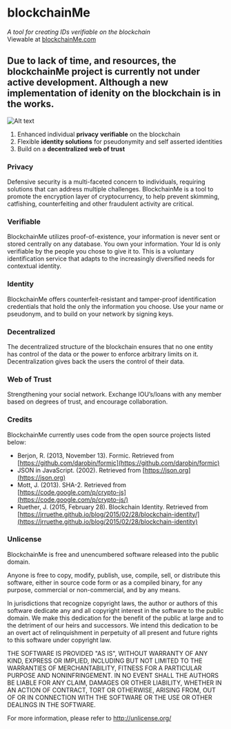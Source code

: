 # blockchainMe
*A tool for creating IDs verifiable on the blockchain* <br>
Viewable at [blockchainMe.com](http://www.blockchainMe.com)

Due to lack of time, and resources, the blockchainMe project is currently not under active development. Although a new implementation of idenity on the blockchain is in the works.
---

![Alt text](http://blockchainme.com/img/iMac-Flat-Mockup1.gif)

1. Enhanced individual **privacy** **verifiable** on the blockchain
2. Flexible **identity solutions** for pseudonymity and self asserted identities
3. Build on a **decentralized** **web of trust**

### Privacy
Defensive security is a multi-faceted concern to individuals, requiring solutions that can address multiple challenges. BlockchainMe is a tool to promote the encryption layer of cryptocurrency, to help prevent skimming, catfishing, counterfeiting and other fraudulent activity are critical. 

### Verifiable
BlockchainMe utilizes proof-of-existence, your information is never sent or stored centrally on any database. You own your information. Your Id is only verifiable by the people you chose to give it to. This is a voluntary identification service that adapts to the increasingly diversified needs for contextual identity.  

### Identity  
BlockchainMe offers counterfeit-resistant and tamper-proof identification credentials that hold the only the information you choose. Use your name or pseudonym, and to build on your network by signing keys.

### Decentralized
The decentralized structure of the blockchain ensures that no one entity has control of the data or the power to enforce arbitrary limits on it.  Decentralization gives back the users the control of their data.

### Web of Trust
Strengthening your social network. Exchange IOU’s/loans with any member based on degrees of trust, and encourage collaboration.

### Credits
BlockchainMe currently uses code from the open source projects listed below:

- Berjon, R. (2013, November 13). Formic. Retrieved from
[https://github.com/darobin/formic](https://github.com/darobin/formic)
- JSON in JavaScript. (2002). Retrieved from
[https://json.org](https://json.org)
- Mott, J. (2013). SHA-2. Retrieved from
[https://code.google.com/p/crypto-js](https://code.google.com/p/crypto-js/)
- Ruether, J. (2015, February 28). Blockchain Identity. Retrieved from
[https://jrruethe.github.io/blog/2015/02/28/blockchain-identity/](https://jrruethe.github.io/blog/2015/02/28/blockchain-identity)

### Unlicense
BlockchainMe is free and unencumbered software released into the public domain.

Anyone is free to copy, modify, publish, use, compile, sell, or
distribute this software, either in source code form or as a compiled
binary, for any purpose, commercial or non-commercial, and by any
means.

In jurisdictions that recognize copyright laws, the author or authors
of this software dedicate any and all copyright interest in the
software to the public domain. We make this dedication for the benefit
of the public at large and to the detriment of our heirs and
successors. We intend this dedication to be an overt act of
relinquishment in perpetuity of all present and future rights to this
software under copyright law.

THE SOFTWARE IS PROVIDED "AS IS", WITHOUT WARRANTY OF ANY KIND,
EXPRESS OR IMPLIED, INCLUDING BUT NOT LIMITED TO THE WARRANTIES OF
MERCHANTABILITY, FITNESS FOR A PARTICULAR PURPOSE AND NONINFRINGEMENT.
IN NO EVENT SHALL THE AUTHORS BE LIABLE FOR ANY CLAIM, DAMAGES OR
OTHER LIABILITY, WHETHER IN AN ACTION OF CONTRACT, TORT OR OTHERWISE,
ARISING FROM, OUT OF OR IN CONNECTION WITH THE SOFTWARE OR THE USE OR
OTHER DEALINGS IN THE SOFTWARE.

For more information, please refer to <http://unlicense.org/>
